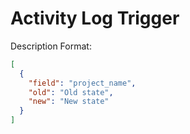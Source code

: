 # Activity Log Trigger

Description Format:

```json
[
  {
    "field": "project_name",
    "old": "Old state",
    "new": "New state"
  }
]
```